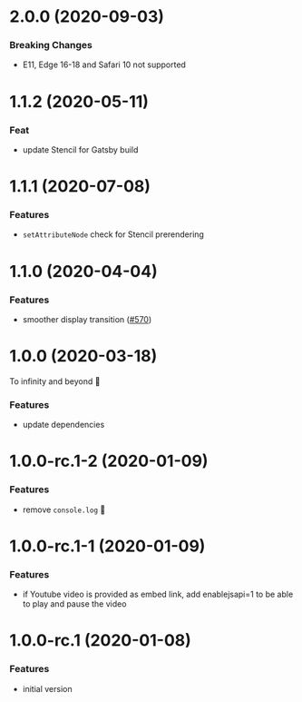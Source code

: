 # 2.0.0 (2020-09-03)

### Breaking Changes

- E11, Edge 16-18 and Safari 10 not supported

# 1.1.2 (2020-05-11)

### Feat

- update Stencil for Gatsby build

# 1.1.1 (2020-07-08)

### Features

- `setAttributeNode` check for Stencil prerendering

# 1.1.0 (2020-04-04)

### Features

- smoother display transition ([#570](https://github.com/deckgo/deckdeckgo/issues/570))

# 1.0.0 (2020-03-18)

To infinity and beyond 🚀

### Features

- update dependencies

# 1.0.0-rc.1-2 (2020-01-09)

### Features

- remove `console.log` 🙈

# 1.0.0-rc.1-1 (2020-01-09)

### Features

- if Youtube video is provided as embed link, add enablejsapi=1 to be able to play and pause the video

# 1.0.0-rc.1 (2020-01-08)

### Features

- initial version
